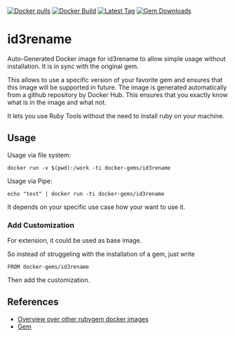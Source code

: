 [![Docker pulls](https://img.shields.io/docker/pulls/rubygem/id3rename.svg)](https://hub.docker.com/r/rubygem/id3rename/)
[![Docker Build](https://img.shields.io/docker/automated/rubygem/id3rename.svg)](https://hub.docker.com/r/rubygem/id3rename/)
[![Latest Tag](https://img.shields.io/github/tag/docker-rubygem/id3rename.svg)](https://hub.docker.com/r/rubygem/id3rename/)
[![Gem Downloads](https://img.shields.io/gem/dt/id3rename.svg)](https://rubygems.org/gems/id3rename/)
# id3rename

Auto-Generated Docker image for id3rename to allow simple usage without installation.
It is in sync with the original gem.

This allows to use a specific version of your favorite gem and ensures that this image will be supported in future.
The image is generated automatically from a github repository by Docker Hub.
This ensures that you exactly know what is in the image and what not.

It lets you use Ruby Tools without the need to install ruby on your machine.

## Usage

Usage via file system:

`docker run -v $(pwd):/work -ti docker-gems/id3rename`

Usage via Pipe:

`echo "test" | docker run -ti docker-gems/id3rename`

It depends on your specific use case how your want to use it.

### Add Customization

For extension, it could be used as base image.

So instead of struggeling with the installation of a gem, just write

`FROM docker-gems/id3rename`

Then add the customization.

## References

 - [Overview over other rubygem docker images](https://github.com/thinkbot/docker-rubygem)
 - [Gem](https://rubygems.org/gems/id3rename/)
